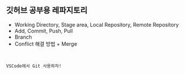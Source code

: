 ## 깃허브 공부용 레파지토리

- Working Directory, Stage area, Local Repository, Remote Repository
- Add, Commit, Push, Pull
- Branch
- Conflict 해결 방법 + Merge

<code> 
<title>이건 새로운 기능이야</title>
VSCode에서 Git 사용하자!
</code>
